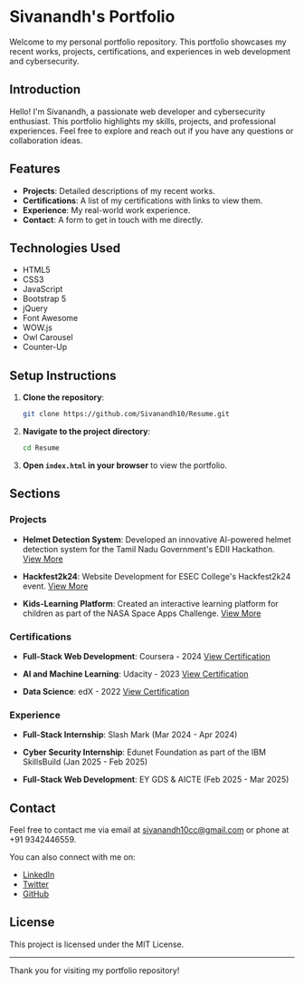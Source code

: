 # Sivanandh's Portfolio

Welcome to my personal portfolio repository. This portfolio showcases my recent works, projects, certifications, and experiences in web development and cybersecurity.

## Introduction

Hello! I'm Sivanandh, a passionate web developer and cybersecurity enthusiast. This portfolio highlights my skills, projects, and professional experiences. Feel free to explore and reach out if you have any questions or collaboration ideas.

## Features

- **Projects**: Detailed descriptions of my recent works.
- **Certifications**: A list of my certifications with links to view them.
- **Experience**: My real-world work experience.
- **Contact**: A form to get in touch with me directly.

## Technologies Used

- HTML5
- CSS3
- JavaScript
- Bootstrap 5
- jQuery
- Font Awesome
- WOW.js
- Owl Carousel
- Counter-Up

## Setup Instructions

1. **Clone the repository**:
    ```bash
    git clone https://github.com/Sivanandh10/Resume.git
    ```

2. **Navigate to the project directory**:
    ```bash
    cd Resume
    ```

3. **Open `index.html` in your browser** to view the portfolio.

## Sections

### Projects

- **Helmet Detection System**:
  Developed an innovative AI-powered helmet detection system for the Tamil Nadu Government's EDII Hackathon. [View More](#)
  
- **Hackfest2k24**:
  Website Development for ESEC College's Hackfest2k24 event. [View More](#)
  
- **Kids-Learning Platform**:
  Created an interactive learning platform for children as part of the NASA Space Apps Challenge. [View More](#)

### Certifications

- **Full-Stack Web Development**:
  Coursera - 2024 [View Certification](#)
  
- **AI and Machine Learning**:
  Udacity - 2023 [View Certification](#)
  
- **Data Science**:
  edX - 2022 [View Certification](#)

### Experience

- **Full-Stack Internship**:
  Slash Mark (Mar 2024 - Apr 2024)
  
- **Cyber Security Internship**:
  Edunet Foundation as part of the IBM SkillsBuild (Jan 2025 - Feb 2025)
  
- **Full-Stack Web Development**:
  EY GDS & AICTE (Feb 2025 - Mar 2025)

## Contact

Feel free to contact me via email at [sivanandh10cc@gmail.com](mailto:sivanandh10cc@gmail.com) or phone at +91 9342446559.

You can also connect with me on:
- [LinkedIn](https://www.linkedin.com/in/sivanandh)
- [Twitter](https://twitter.com/sivanandh10)
- [GitHub](https://github.com/Sivanandh10)

## License

This project is licensed under the MIT License.

---

Thank you for visiting my portfolio repository!

